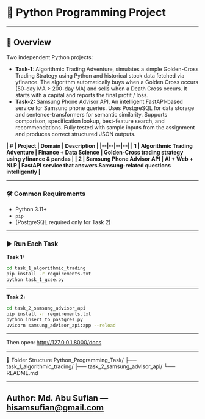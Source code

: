# 🚀 Python Programming Project

---

## 📁 Overview
Two independent Python projects:
- **Task-1:** Algorithmic Trading Adventure, simulates a simple Golden-Cross Trading Strategy using Python and historical stock data fetched via yfinance. The algorithm automatically buys when a Golden Cross occurs (50-day MA > 200-day MA) and sells when a Death Cross occurs. It starts with a capital and reports the final profit / loss.
- **Task-2:** Samsung Phone Advisor API, An intelligent FastAPI-based service for Samsung phone queries. Uses PostgreSQL for data storage and sentence-transformers for semantic similarity. Supports comparison, specification lookup, best-feature search, and recommendations. Fully tested with sample inputs from the assignment and produces correct structured JSON outputs.

**| # | Project | Domain | Description |
|--|--|--|--|
| 1 | Algorithmic Trading Adventure | Finance + Data Science | Golden-Cross trading strategy using yfinance & pandas |
| 2 | Samsung Phone Advisor API | AI + Web + NLP | FastAPI service that answers Samsung-related questions intelligently |**

---

### 🛠 Common Requirements
- Python 3.11+
- `pip`
- (PostgreSQL required only for Task 2)

---

### ▶️ Run Each Task

**Task 1:**
```bash
cd task_1_algorithmic_trading
pip install -r requirements.txt
python task_1_gcse.py
```

---

**Task 2:**
```bash
cd task_2_samsung_advisor_api
pip install -r requirements.txt
python insert_to_postgres.py
uvicorn samsung_advisor_api:app --reload
```

---

Then open: http://127.0.0.1:8000/docs

---
📂 Folder Structure
Python_Programming_Task/
 ├── task_1_algorithmic_trading/
 ├── task_2_samsung_advisor_api/
 └── README.md

---

Author: Md. Abu Sufian — hisamsufian@gmail.com
---
